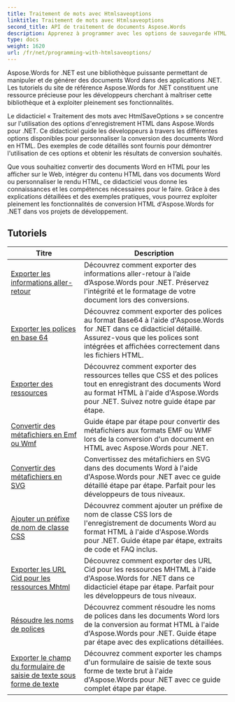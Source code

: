 ```yaml
---
title: Traitement de mots avec Htmlsaveoptions
linktitle: Traitement de mots avec Htmlsaveoptions
second_title: API de traitement de documents Aspose.Words
description: Apprenez à programmer avec les options de sauvegarde HTML dans Aspose.Words pour .NET. Convertissez facilement des documents Word en HTML tout en conservant la mise en forme et le contenu.
type: docs
weight: 1620
url: /fr/net/programming-with-htmlsaveoptions/
---
```

Aspose.Words for .NET est une bibliothèque puissante permettant de manipuler et de générer des documents Word dans des applications .NET. Les tutoriels du site de référence Aspose.Words for .NET constituent une ressource précieuse pour les développeurs cherchant à maîtriser cette bibliothèque et à exploiter pleinement ses fonctionnalités.

Le didacticiel « Traitement des mots avec HtmlSaveOptions » se concentre sur l'utilisation des options d'enregistrement HTML dans Aspose.Words pour .NET. Ce didacticiel guide les développeurs à travers les différentes options disponibles pour personnaliser la conversion des documents Word en HTML. Des exemples de code détaillés sont fournis pour démontrer l'utilisation de ces options et obtenir les résultats de conversion souhaités.

Que vous souhaitiez convertir des documents Word en HTML pour les afficher sur le Web, intégrer du contenu HTML dans vos documents Word ou personnaliser le rendu HTML, ce didacticiel vous donne les connaissances et les compétences nécessaires pour le faire. Grâce à des explications détaillées et des exemples pratiques, vous pourrez exploiter pleinement les fonctionnalités de conversion HTML d'Aspose.Words for .NET dans vos projets de développement.

 ## Tutoriels
| Titre | Description |
| --- | --- |
| [Exporter les informations aller-retour](./export-roundtrip-information/) | Découvrez comment exporter des informations aller-retour à l’aide d’Aspose.Words pour .NET. Préservez l'intégrité et le formatage de votre document lors des conversions. |
| [Exporter les polices en base 64](./export-fonts-as-base-64/) | Découvrez comment exporter des polices au format Base64 à l'aide d'Aspose.Words for .NET dans ce didacticiel détaillé. Assurez-vous que les polices sont intégrées et affichées correctement dans les fichiers HTML. |
| [Exporter des ressources](./export-resources/) | Découvrez comment exporter des ressources telles que CSS et des polices tout en enregistrant des documents Word au format HTML à l'aide d'Aspose.Words pour .NET. Suivez notre guide étape par étape. |
| [Convertir des métafichiers en Emf ou Wmf](./convert-metafiles-to-emf-or-wmf/) | Guide étape par étape pour convertir des métafichiers aux formats EMF ou WMF lors de la conversion d'un document en HTML avec Aspose.Words pour .NET. |
| [Convertir des métafichiers en SVG](./convert-metafiles-to-svg/) | Convertissez des métafichiers en SVG dans des documents Word à l'aide d'Aspose.Words pour .NET avec ce guide détaillé étape par étape. Parfait pour les développeurs de tous niveaux. |
| [Ajouter un préfixe de nom de classe CSS](./add-css-class-name-prefix/) | Découvrez comment ajouter un préfixe de nom de classe CSS lors de l'enregistrement de documents Word au format HTML à l'aide d'Aspose.Words pour .NET. Guide étape par étape, extraits de code et FAQ inclus. |
| [Exporter les URL Cid pour les ressources Mhtml](./export-cid-urls-for-mhtml-resources/) | Découvrez comment exporter des URL Cid pour les ressources MHTML à l'aide d'Aspose.Words for .NET dans ce didacticiel étape par étape. Parfait pour les développeurs de tous niveaux. |
| [Résoudre les noms de polices](./resolve-font-names/) | Découvrez comment résoudre les noms de polices dans les documents Word lors de la conversion au format HTML à l'aide d'Aspose.Words pour .NET. Guide étape par étape avec des explications détaillées. |
| [Exporter le champ du formulaire de saisie de texte sous forme de texte](./export-text-input-form-field-as-text/) | Découvrez comment exporter les champs d'un formulaire de saisie de texte sous forme de texte brut à l'aide d'Aspose.Words pour .NET avec ce guide complet étape par étape. |